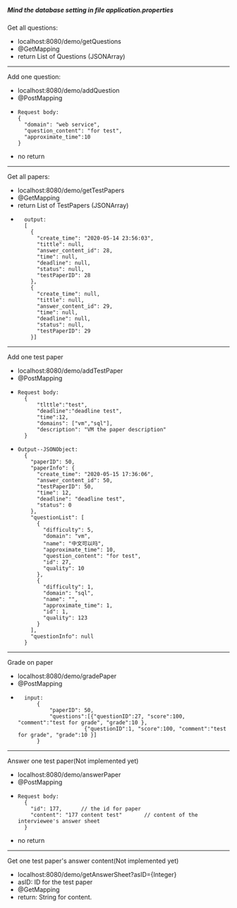 ##### Mind the database setting in file *application.properties*

Get all questions:
- localhost:8080/demo/getQuestions
- @GetMapping
- return List of Questions (JSONArray)
---
Add one question:
- localhost:8080/demo/addQuestion
- @PostMapping
-     Request body:
      {
        "domain": "web service",
        "question_content": "for test",
        "approximate_time":10
      }
- no return
---

Get all papers:
- localhost:8080/demo/getTestPapers
- @GetMapping
- return List of TestPapers (JSONArray)
-       output:
        [
          {
            "create_time": "2020-05-14 23:56:03",
            "tittle": null,
            "answer_content_id": 28,
            "time": null,
            "deadline": null,
            "status": null,
            "testPaperID": 28
          },
          {
            "create_time": null,
            "tittle": null,
            "answer_content_id": 29,
            "time": null,
            "deadline": null,
            "status": null,
            "testPaperID": 29
          }]
---

Add one test paper
- localhost:8080/demo/addTestPaper
- @PostMapping
-     Request body:
        {
            "tlttle":"test",
            "deadline":"deadline test",
            "time":12,
            "domains": ["vm","sql"],
            "description": "VM the paper description"
        }

-     Output--JSONObject:
        {
          "paperID": 50,
          "paperInfo": {
            "create_time": "2020-05-15 17:36:06",
            "answer_content_id": 50,
            "testPaperID": 50,
            "time": 12,
            "deadline": "deadline test",
            "status": 0
          },
          "questionList": [
            {
              "difficulty": 5,
              "domain": "vm",
              "name": "中文可以吗",
              "approximate_time": 10,
              "question_content": "for test",
              "id": 27,
              "quality": 10
            },
            {
              "difficulty": 1,
              "domain": "sql",
              "name": "",
              "approximate_time": 1,
              "id": 1,
              "quality": 123
            }
          ],
          "questionInfo": null
        }
---
Grade on paper
- localhost:8080/demo/gradePaper
- @PostMapping
-       input:
            {
                "paperID": 50,
                "questions":[{"questionID":27, "score":100, "comment":"test for grade", "grade":10 },
                           {"questionID":1, "score":100, "comment":"test for grade", "grade":10 }]
            }
---
Answer one test paper(Not implemented yet)
- localhost:8080/demo/answerPaper
- @PostMapping
-     Request body:
        {
          "id": 177,      // the id for paper
          "content": "177 content test"       // content of the interviewee's answer sheet
        }
- no return 
-----
Get one test paper's answer content(Not implemented yet)
- localhost:8080/demo/getAnswerSheet?asID={Integer}   
- asID: ID for the test paper
- @GetMapping
- return: String for content.